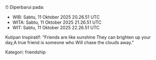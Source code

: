⏰ Diperbarui pada:
- WIB: Sabtu, 11 Oktober 2025 20.26.51 UTC
- WITA: Sabtu, 11 Oktober 2025 21.26.51 UTC
- WIT: Sabtu, 11 Oktober 2025 22.26.51 UTC

Kutipan Inspiratif:
"Friends are like sunshine They can brighten up your day,A true friend is someone who Will chase the clouds away."


Kategori: friendship

